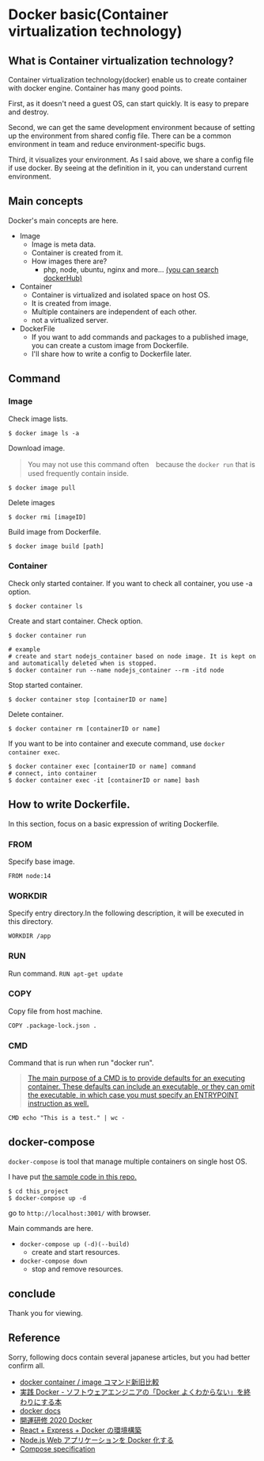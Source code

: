 # Docker basic(Container virtualization technology)

## What is Container virtualization technology?
Container virtualization technology(docker) enable us to create container with docker engine.
Container has many good points.

First, as it doesn't need a guest OS, can start quickly.
It is easy to prepare and destroy.

Second, we can get the same development environment because of setting up the environment from shared config file.
There can be a common environment in team and reduce environment-specific bugs.

Third, it visualizes your environment.
As I said above, we share a config file if use docker.
By seeing at the definition in it, you can understand current environment.

## Main concepts
Docker's main concepts are here.

- Image
  - Image is meta data.
  - Container is created from it.
  - How images there are?
    - php, node, ubuntu, nginx and more... [(you can search dockerHub)](https://hub.docker.com/search?q=)
- Container
  - Container is virtualized and isolated space on host OS.
  - It is created from image.
  - Multiple containers are independent of each other.
  - not a virtualized server.
- DockerFile
  - If you want to add commands and packages to a published image, you can create a custom image from Dockerfile.
  - I'll share how to write a config to Dockerfile later.

## Command
### Image

Check image lists.

```
$ docker image ls -a
```

Download image.

> You may not use this command often　because the `docker run` that is used frequently contain inside.

```
$ docker image pull
```

Delete images

```
$ docker rmi [imageID]
```

Build image from Dockerfile.

```
$ docker image build [path]
```
### Container

Check only started container.
If you want to check all container, you use -a option.

```
$ docker container ls
```

Create and start container.
Check option.

```
$ docker container run

# example
# create and start nodejs_container based on node image. It is kept on and automatically deleted when is stopped.
$ docker container run --name nodejs_container --rm -itd node  
```

Stop started container.

```
$ docker container stop [containerID or name]
```

Delete container.

```
$ docker container rm [containerID or name]
```

If you want to be into container and execute command, use `docker container exec`.

```
$ docker container exec [containerID or name] command
# connect, into container
$ docker container exec -it [containerID or name] bash
```

## How to write Dockerfile.
In this section, focus on a basic expression of writing Dockerfile.

### FROM
Specify base image.

`FROM node:14`
### WORKDIR
Specify entry directory.In the following description, it will be executed in this directory.

`WORKDIR /app`

### RUN
Run command.
`RUN apt-get update`

### COPY
Copy file from host machine.

`COPY .package-lock.json .`

### CMD
Command that is run when run "docker run".
> [The main purpose of a CMD is to provide defaults for an executing container. These defaults can include an executable, or they can omit the executable, in which case you must specify an ENTRYPOINT instruction as well.](https://docs.docker.com/engine/reference/builder/#cmd)

`CMD echo "This is a test." | wc -`

## docker-compose
`docker-compose` is tool that manage multiple containers on single host OS.

I have put [the sample code in this repo.](https://github.com/kk3939/docker-practice)

```
$ cd this_project
$ docker-compose up -d
```

go to `http://localhost:3001/` with browser.

Main commands are here.

- `docker-compose up (-d)(--build)`
  - create and start resources.
- `docker-compose down`
  - stop and remove resources.

## conclude
Thank you for viewing.

## Reference
Sorry, following docs contain several japanese articles, but you had better confirm all.

- [docker container / image コマンド新旧比較](https://qiita.com/zembutsu/items/6e1ad18f0d548ce6c266)
- [実践 Docker - ソフトウェアエンジニアの「Docker よくわからない」を終わりにする本](https://zenn.dev/suzuki_hoge/books/2022-03-docker-practice-8ae36c33424b59)
- [docker docs](https://docs.docker.com/)
- [開運研修 2020 Docker](https://speakerdeck.com/cybozuinsideout/docker2020)
- [React + Express + Docker の環境構築](https://qiita.com/ykdoi/items/488f73c4eb22dd0a066b)
- [Node.js Web アプリケーションを Docker 化する](https://nodejs.org/ja/docs/guides/nodejs-docker-webapp/)
- [Compose specification](https://docs.docker.com/compose/compose-file/)
